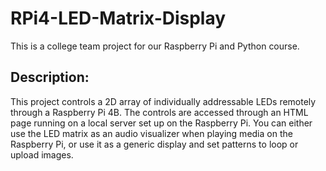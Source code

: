 # RPi4-LED-Matrix-Display
This is a college team project for our Raspberry Pi and Python course.

## Description:
This project controls a 2D array of individually addressable LEDs remotely through a Raspberry Pi 4B. The controls are accessed through an HTML page running on a local server set up on the Raspberry Pi. You can either use the LED matrix as an audio visualizer when playing media on the Raspberry Pi, or use it as a generic display and set patterns to loop or upload images.
